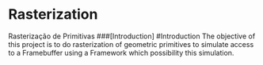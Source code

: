 # Rasterization
Rasterização de Primitivas
###[Introduction]
#Introduction
  The objective of this project is to do rasterization of geometric primitives to simulate access to a Framebuffer using a Framework which possibility this simulation.
